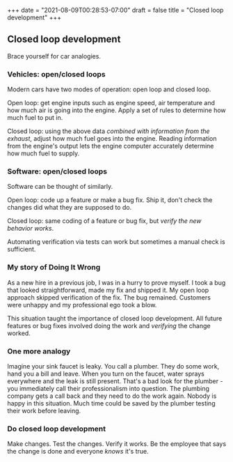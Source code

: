 +++
date = "2021-08-09T00:28:53-07:00"
draft = false
title = "Closed loop development"
+++

## Closed loop development

Brace yourself for car analogies.

### Vehicles: open/closed loops

Modern cars have two modes of operation: open loop and closed loop.

Open loop: get engine inputs such as engine speed, air temperature and how much air is going into the engine. Apply a set of rules to determine how much fuel to put in.

Closed loop: using the above data *combined with information from the exhaust*, adjust how much fuel goes into the engine. Reading information from the engine's output lets the engine computer accurately determine how much fuel to supply.

### Software: open/closed loops

Software can be thought of similarly.

Open loop: code up a feature or make a bug fix. Ship it, don't check the changes did what they are supposed to do.

Closed loop: same coding of a feature or bug fix, but *verify the new behavior works*.

Automating verification via tests can work but sometimes a manual check is sufficient.

### My story of Doing It Wrong

As a new hire in a previous job, I was in a hurry to prove myself. I took a bug that looked straightforward, made my fix and shipped it. My open loop approach skipped verification of the fix. The bug remained. Customers were unhappy and my professional ego took a blow.

This situation taught the importance of closed loop development. All future features or bug fixes involved doing the work and *verifying* the change worked.

### One more analogy

Imagine your sink faucet is leaky. You call a plumber. They do some work, hand you a bill and leave. When you turn on the faucet, water sprays everywhere and the leak is still present. That's a bad look for the plumber - you immediately call their professionalism into question. The plumbing company gets a call back and they need to do the work again. Nobody is happy in this situation. Much time could be saved by the plumber testing their work before leaving.

### Do closed loop development

Make changes. Test the changes. Verify it works. Be the employee that says the change is done and everyone *knows* it's true.
